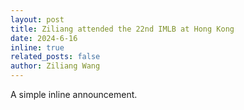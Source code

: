 ```yaml
---
layout: post
title: Ziliang attended the 22nd IMLB at Hong Kong
date: 2024-6-16 
inline: true
related_posts: false
author: Ziliang Wang
---
```


A simple inline announcement.
